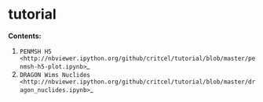 tutorial
========

**Contents:**

1. `PENMSH H5 <http://nbviewer.ipython.org/github/critcel/tutorial/blob/master/penmsh-h5-plot.ipynb>`_
2. `DRAGON Wims Nuclides <http://nbviewer.ipython.org/github/critcel/tutorial/blob/master/dragon_nuclides.ipynb>`_

